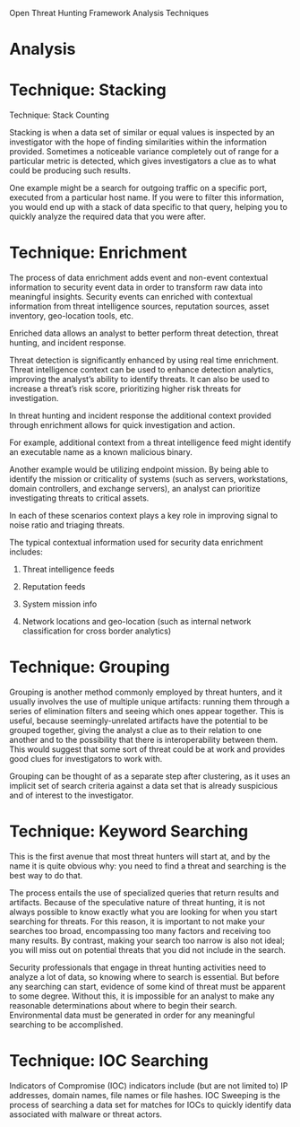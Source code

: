 Open Threat Hunting Framework Analysis Techniques

# Analysis

# Technique: Stacking

Technique: Stack Counting

Stacking is when a data set of similar or equal values is inspected by an
investigator with the hope of finding similarities within the information
provided. Sometimes a noticeable variance completely out of range for a
particular metric is detected, which gives investigators a clue as to what could
be producing such results.

One example might be a search for outgoing traffic on a specific port, executed
from a particular host name. If you were to filter this information, you would
end up with a stack of data specific to that query, helping you to quickly
analyze the required data that you were after.

# Technique: Enrichment

The process of data enrichment adds event and non-event contextual information
to security event data in order to transform raw data into meaningful insights.
Security events can enriched with contextual information from threat
intelligence sources, reputation sources, asset inventory, geo-location tools,
etc.

Enriched data allows an analyst to better perform threat detection, threat
hunting, and incident response.

Threat detection is significantly enhanced by using real time enrichment. Threat
intelligence context can be used to enhance detection analytics, improving the
analyst’s ability to identify threats. It can also be used to increase a
threat’s risk score, prioritizing higher risk threats for investigation.

In threat hunting and incident response the additional context provided through
enrichment allows for quick investigation and action.

For example, additional context from a threat intelligence feed might identify
an executable name as a known malicious binary.

Another example would be utilizing endpoint mission. By being able to identify
the mission or criticality of systems (such as servers, workstations, domain
controllers, and exchange servers), an analyst can prioritize investigating
threats to critical assets.

In each of these scenarios context plays a key role in improving signal to noise
ratio and triaging threats.

The typical contextual information used for security data enrichment includes:

1.  Threat intelligence feeds

2.  Reputation feeds

3.  System mission info

4.  Network locations and geo-location (such as internal network classification
    for cross border analytics)

# Technique: Grouping

Grouping is another method commonly employed by threat hunters, and it usually
involves the use of multiple unique artifacts: running them through a series of
elimination filters and seeing which ones appear together. This is useful,
because seemingly-unrelated artifacts have the potential to be grouped together,
giving the analyst a clue as to their relation to one another and to the
possibility that there is interoperability between them. This would suggest that
some sort of threat could be at work and provides good clues for investigators
to work with.

Grouping can be thought of as a separate step after clustering, as it uses an
implicit set of search criteria against a data set that is already suspicious
and of interest to the investigator.

# Technique: Keyword Searching

This is the first avenue that most threat hunters will start at, and by the name
it is quite obvious why: you need to find a threat and searching is the best way
to do that.

The process entails the use of specialized queries that return results and
artifacts. Because of the speculative nature of threat hunting, it is not always
possible to know exactly what you are looking for when you start searching for
threats. For this reason, it is important to not make your searches too broad,
encompassing too many factors and receiving too many results. By contrast,
making your search too narrow is also not ideal; you will miss out on potential
threats that you did not include in the search.

Security professionals that engage in threat hunting activities need to analyze
a lot of data, so knowing where to search is essential. But before any searching
can start, evidence of some kind of threat must be apparent to some degree.
Without this, it is impossible for an analyst to make any reasonable
determinations about where to begin their search. Environmental data must be
generated in order for any meaningful searching to be accomplished.

# Technique: IOC Searching

Indicators of Compromise (IOC) indicators include (but are not limited to) IP
addresses, domain names, file names or file hashes. IOC Sweeping is the process
of searching a data set for matches for IOCs to quickly identify data associated
with malware or threat actors.

